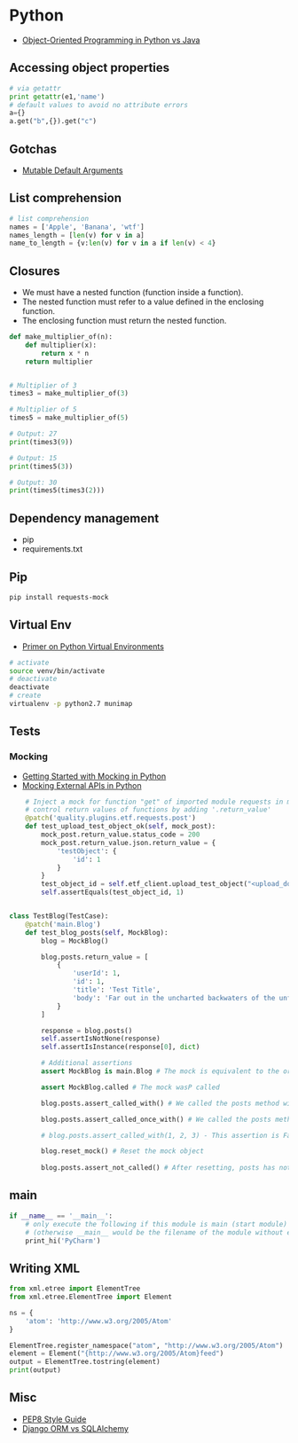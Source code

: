# Python

* [Object-Oriented Programming in Python vs Java](https://realpython.com/oop-in-python-vs-java/#inheritance-and-polymorphism)

## Accessing object properties

```python
# via getattr
print getattr(e1,'name')
# default values to avoid no attribute errors
a={}
a.get("b",{}).get("c")
```

## Gotchas

* [Mutable Default Arguments](https://docs.python-guide.org/writing/gotchas/)

## List comprehension

```python
# list comprehension
names = ['Apple', 'Banana', 'wtf']
names_length = [len(v) for v in a]
name_to_length = {v:len(v) for v in a if len(v) < 4}
```

## Closures

* We must have a nested function (function inside a function).
* The nested function must refer to a value defined in the enclosing function.
* The enclosing function must return the nested function.

```python
def make_multiplier_of(n):
    def multiplier(x):
        return x * n
    return multiplier


# Multiplier of 3
times3 = make_multiplier_of(3)

# Multiplier of 5
times5 = make_multiplier_of(5)

# Output: 27
print(times3(9))

# Output: 15
print(times5(3))

# Output: 30
print(times5(times3(2)))
```


## Dependency management

* pip
* requirements.txt

## Pip

```bash
pip install requests-mock
```

## Virtual Env

* [Primer on Python Virtual Environments](https://realpython.com/python-virtual-environments-a-primer/)

```bash
# activate
source venv/bin/activate
# deactivate
deactivate
# create
virtualenv -p python2.7 munimap
```

## Tests

### Mocking

* [Getting Started with Mocking in Python](https://semaphoreci.com/community/tutorials/getting-started-with-mocking-in-python)
* [Mocking External APIs in Python](https://realpython.com/testing-third-party-apis-with-mocks/)

```python
    # Inject a mock for function "get" of imported module requests in module 'quality.plugins.etf'
    # control return values of functions by adding '.return_value'
    @patch('quality.plugins.etf.requests.post')
    def test_upload_test_object_ok(self, mock_post):
        mock_post.return_value.status_code = 200
        mock_post.return_value.json.return_value = {
            'testObject': {
                'id': 1
            }
        }
        test_object_id = self.etf_client.upload_test_object("<upload_document/>")
        self.assertEquals(test_object_id, 1)


class TestBlog(TestCase):
    @patch('main.Blog')
    def test_blog_posts(self, MockBlog):
        blog = MockBlog()

        blog.posts.return_value = [
            {
                'userId': 1,
                'id': 1,
                'title': 'Test Title',
                'body': 'Far out in the uncharted backwaters of the unfashionable  end  of the  western  spiral  arm  of  the Galaxy\ lies a small unregarded yellow sun.'
            }
        ]

        response = blog.posts()
        self.assertIsNotNone(response)
        self.assertIsInstance(response[0], dict)

        # Additional assertions
        assert MockBlog is main.Blog # The mock is equivalent to the original

        assert MockBlog.called # The mock wasP called

        blog.posts.assert_called_with() # We called the posts method with no arguments

        blog.posts.assert_called_once_with() # We called the posts method once with no arguments

        # blog.posts.assert_called_with(1, 2, 3) - This assertion is False and will fail since we called blog.posts with no arguments

        blog.reset_mock() # Reset the mock object
        
        blog.posts.assert_not_called() # After resetting, posts has not been called.
```

## __main__

```python
if __name__ == '__main__':
    # only execute the following if this module is main (start module)
    # (otherwise __main__ would be the filename of the module without extension)
    print_hi('PyCharm')
```

## Writing XML

```python
from xml.etree import ElementTree
from xml.etree.ElementTree import Element

ns = {
    'atom': 'http://www.w3.org/2005/Atom'
}

ElementTree.register_namespace("atom", "http://www.w3.org/2005/Atom")
element = Element("{http://www.w3.org/2005/Atom}feed")
output = ElementTree.tostring(element)
print(output)
```

## Misc

* [PEP8 Style Guide](https://www.python.org/dev/peps/pep-0008/)
* [Django ORM vs SQLAlchemy](https://dzone.com/articles/django-vs-sqlalchemy-which-python-orm-is-better)
